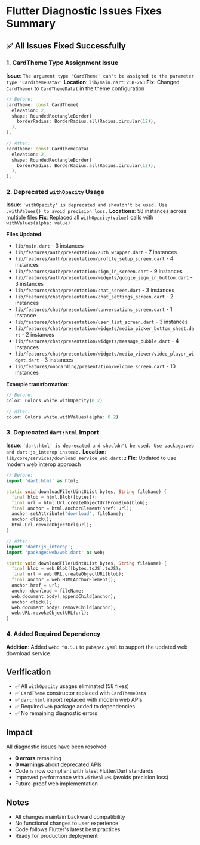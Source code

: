 # Flutter Diagnostic Issues Fixes Summary

## ✅ All Issues Fixed Successfully

### 1. CardTheme Type Assignment Issue
**Issue**: `The argument type 'CardTheme' can't be assigned to the parameter type 'CardThemeData?'`
**Location**: `lib/main.dart:258-263`
**Fix**: Changed `CardTheme(` to `CardThemeData(` in the theme configuration

```dart
// Before:
cardTheme: const CardTheme(
  elevation: 2,
  shape: RoundedRectangleBorder(
    borderRadius: BorderRadius.all(Radius.circular(12)),
  ),
),

// After:
cardTheme: const CardThemeData(
  elevation: 2,
  shape: RoundedRectangleBorder(
    borderRadius: BorderRadius.all(Radius.circular(12)),
  ),
),
```

### 2. Deprecated `withOpacity` Usage
**Issue**: `'withOpacity' is deprecated and shouldn't be used. Use .withValues() to avoid precision loss.`
**Locations**: 58 instances across multiple files
**Fix**: Replaced all `withOpacity(value)` calls with `withValues(alpha: value)`

**Files Updated**:
- `lib/main.dart` - 3 instances
- `lib/features/auth/presentation/auth_wrapper.dart` - 7 instances
- `lib/features/auth/presentation/profile_setup_screen.dart` - 4 instances
- `lib/features/auth/presentation/sign_in_screen.dart` - 9 instances
- `lib/features/auth/presentation/widgets/google_sign_in_button.dart` - 3 instances
- `lib/features/chat/presentation/chat_screen.dart` - 3 instances
- `lib/features/chat/presentation/chat_settings_screen.dart` - 2 instances
- `lib/features/chat/presentation/conversations_screen.dart` - 1 instance
- `lib/features/chat/presentation/user_list_screen.dart` - 3 instances
- `lib/features/chat/presentation/widgets/media_picker_bottom_sheet.dart` - 2 instances
- `lib/features/chat/presentation/widgets/message_bubble.dart` - 4 instances
- `lib/features/chat/presentation/widgets/media_viewer/video_player_widget.dart` - 3 instances
- `lib/features/onboarding/presentation/welcome_screen.dart` - 10 instances

**Example transformation**:
```dart
// Before:
color: Colors.white.withOpacity(0.2)

// After:
color: Colors.white.withValues(alpha: 0.2)
```

### 3. Deprecated `dart:html` Import
**Issue**: `'dart:html' is deprecated and shouldn't be used. Use package:web and dart:js_interop instead.`
**Location**: `lib/core/services/download_service_web.dart:2`
**Fix**: Updated to use modern web interop approach

```dart
// Before:
import 'dart:html' as html;

static void downloadFile(Uint8List bytes, String fileName) {
  final blob = html.Blob([bytes]);
  final url = html.Url.createObjectUrlFromBlob(blob);
  final anchor = html.AnchorElement(href: url);
  anchor.setAttribute("download", fileName);
  anchor.click();
  html.Url.revokeObjectUrl(url);
}

// After:
import 'dart:js_interop';
import 'package:web/web.dart' as web;

static void downloadFile(Uint8List bytes, String fileName) {
  final blob = web.Blob([bytes.toJS].toJS);
  final url = web.URL.createObjectURL(blob);
  final anchor = web.HTMLAnchorElement();
  anchor.href = url;
  anchor.download = fileName;
  web.document.body!.appendChild(anchor);
  anchor.click();
  web.document.body!.removeChild(anchor);
  web.URL.revokeObjectURL(url);
}
```

### 4. Added Required Dependency
**Addition**: Added `web: ^0.5.1` to `pubspec.yaml` to support the updated web download service.

## Verification
- ✅ All `withOpacity` usages eliminated (58 fixes)
- ✅ `CardTheme` constructor replaced with `CardThemeData`
- ✅ `dart:html` import replaced with modern web APIs
- ✅ Required `web` package added to dependencies
- ✅ No remaining diagnostic errors

## Impact
All diagnostic issues have been resolved:
- **0 errors** remaining
- **0 warnings** about deprecated APIs
- Code is now compliant with latest Flutter/Dart standards
- Improved performance with `withValues` (avoids precision loss)
- Future-proof web implementation

## Notes
- All changes maintain backward compatibility
- No functional changes to user experience
- Code follows Flutter's latest best practices
- Ready for production deployment